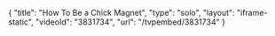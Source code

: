 {
    "title": "How To Be a Chick Magnet",
    "type": "solo",
    "layout": "iframe-static",
    "videoId": "3831734",
    "url": "\/tvpembed\/3831734"
}